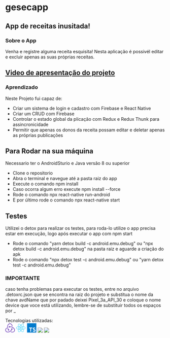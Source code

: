 # gesecapp
## App de receitas inusitada!

   ### Sobre o App
  Venha e registre alguma receita esquisita!
  Nesta aplicação é possivél editar e excluir apenas as suas próprias receitas.
  
  ## <a target="_blank" href="https://www.youtube.com/watch?v=OekaJljtMGg">Video de apresentação do projeto</a>
  
 
  ### Aprendizado
  Neste Projeto fui capaz de:
  - Criar um sistema de login e cadastro com Firebase e React Native
  - Criar um CRUD com Firebase
  - Controlar o estado global da plicação com Redux e Redux Thunk para assincronicidade
  - Permitir que apenas os donos da receita possam editar e deletar apenas as próprias publicações
  
  ## Para Rodar na sua máquina
  Necessario ter o AndroidSturio e Java versão 8 ou superior
  - Clone o repositorio
  - Abra o terminal e navegue até a pasta raiz do app
  - Execute o comando npm install
  - Caso ocorra algum erro execute npm install --force
  - Rode o comando npx react-native run-android
  - E por último rode o comando npx react-native start
   
   ## Testes
   Utilizei o detox para realizar os testes, para roda-lo utilize o app precisa estar em execução, logo após executar
   o app com npm start 
   - Rode o comando "yarn detox build -c android.emu.debug" ou "npx detox build -c android.emu.debug" na pasta raiz e aguarde a criação do apk
   - Rode o comando "npx detox test -c android.emu.debug" ou "yarn detox test -c android.emu.debug"
   ### IMPORTANTE
   caso tenha problemas para executar os testes, entre no arquivo .detoxrc.json que se encontra na raiz do projeto e substitua o nome da chave
   avdName que por padado deixei Pixel_3a_API_30 e coloque o nome device que voce está utilizando, lembre-se de substituir todos os espaços por _
   

Tecnologias utilizadas:<br/>
<a href="https://www.javascript.com/"><img src="https://raw.githubusercontent.com/devicons/devicon/master/icons/redux/redux-original.svg" width=30 height=30></a>
<a href="https://www.javascript.com/"><img src="https://raw.githubusercontent.com/devicons/devicon/master/icons/react/react-original.svg" width=30 height=30></a>
<a href="https://www.reactnative.com/"><img src="https://raw.githubusercontent.com/devicons/devicon/master/icons/typescript/typescript-plain.svg" height=30 width=30></a>
<a href="https://styled-components.com/"><img src="https://user-images.githubusercontent.com/94801880/152538254-c2893779-4869-4474-9997-96ad488c6ae7.png" width=90></a>
  <a href="https://rnfirebase.io/"><img src="https://user-images.githubusercontent.com/94801880/152535515-3503ef54-50a0-4765-a057-6013f4aa8521.png" width=90></a>
